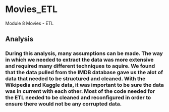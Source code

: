 # Movies_ETL
Module 8 Movies - ETL
## Analysis 
### During this analysis, many assumptions can be made. The way in which we needed to extract the data was more extensive and required many different techniques to aquire. We found that the data pulled from the IMDB database gave us the alot of data that needed to be structured and cleaned. With the Wikipedia and Kaggle data, it was important to be sure the data was in current with each other. Most of the code needed for the ETL needed to be cleaned and reconfigured in order to ensure there would not be any corrupted data. 
